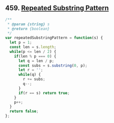 ## 459. [Repeated Substring Pattern](https://leetcode.com/problems/repeated-substring-pattern/)

```javascript
/**
 * @param {string} s
 * @return {boolean}
 */
var repeatedSubstringPattern = function(s) {
  let p = 1;
  const len = s.length;
  while(p <= len / 2) {
    if(len % p === 0) {
      let q = len / p;
      const subs = s.substring(0, p);
      let r = '';
      while(q) {
        r += subs;
        q--;
      }
      if(r == s) return true;
    }
    p++;
  }
  return false;
};
```
